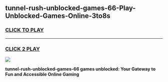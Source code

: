 
## tunnel-rush-unblocked-games-66-Play-Unblocked-Games-Online-3to8s
<h3>
<a href="https://premium76.site?title=tunnel-rush-unblocked-games-66&ref=25A">CLICK TO PLAY</a></h3>
<hr>

<h3>
<a href="https://premium76.site?title=tunnel-rush-unblocked-games-66&ref=25A">CLICK 2 PLAY</a>
  
</h3>

<a href="https://premium76.site?title=tunnel-rush-unblocked-games-66&ref=25A"><img src="https://clearcache.store/games.png"></a>


**tunnel-rush-unblocked-games-66 games unblocked: Your Gateway to Fun and Accessible Online Gaming**
